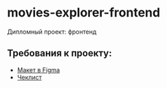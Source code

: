 # movies-explorer-frontend
Дипломный проект: фронтенд


## Требования к проекту:
* [Макет в Figma](https://www.figma.com/file/p4bYCkKrEQ2DS9rC9x5M75/diploma)
* [Чеклист](https://code.s3.yandex.net/web-developer/static/new-program/web-diploma-criteria-2.0/index.html)